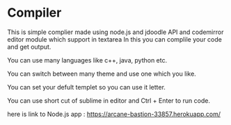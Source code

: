 # Compiler
This is simple complier made using node.js and jdoodle API and codemirror editor module which support in textarea
In this you can complile your code and get output.

You can use many languages like c++, java, python etc.

You can switch between many theme and use one which you like.

You can set your defult templet so you can use it letter.

You can use short cut of sublime in editor and Ctrl + Enter to run code.

here is link to Node.js app : https://arcane-bastion-33857.herokuapp.com/


